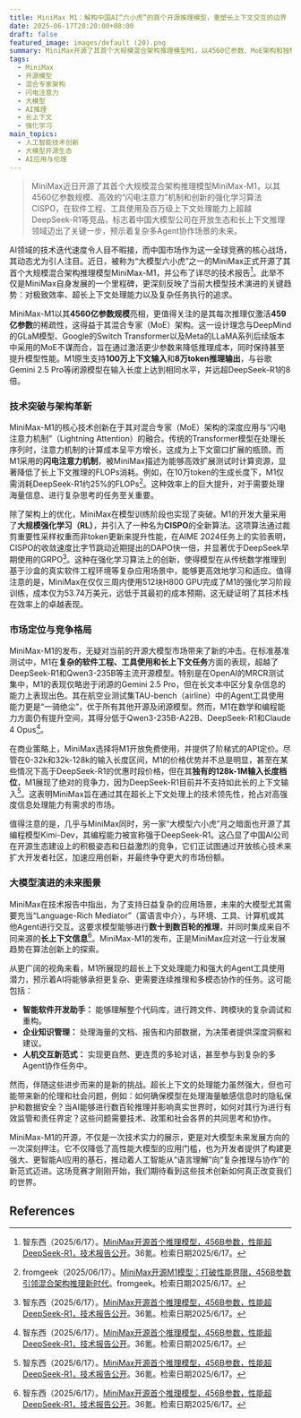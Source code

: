 ```yaml
---
title: MiniMax M1：解构中国AI“六小虎”的首个开源推理模型，重塑长上下文交互的边界
date: 2025-06-17T20:20:00+08:00
draft: false
featured_image: images/default (20).png
summary: MiniMax开源了其首个大规模混合架构推理模型M1，以4560亿参数、MoE架构和独特的“闪电注意力”机制，在长上下文处理和Agent工具使用方面展现出卓越性能，并大幅降低了训练成本。M1的开放标志着中国AI公司在高效、超长上下文推理技术上的重要突破，预示着未来AI在复杂任务协作中的广阔应用前景。
tags: 
  - MiniMax
  - 开源模型
  - 混合专家架构
  - 闪电注意力
  - 大模型
  - AI推理
  - 长上下文
  - 强化学习
main_topics: 
  - 人工智能技术创新
  - 大模型开源生态
  - AI应用与伦理
---
```


> MiniMax近日开源了其首个大规模混合架构推理模型MiniMax-M1，以其4560亿参数规模、高效的“闪电注意力”机制和创新的强化学习算法CISPO，在软件工程、工具使用及百万级上下文处理能力上超越DeepSeek-R1等竞品，标志着中国大模型公司在开放生态和长上下文推理领域迈出了关键一步，预示着复杂多Agent协作场景的未来。

AI领域的技术迭代速度令人目不暇接，而中国市场作为这一全球竞赛的核心战场，其动态尤为引人注目。近日，被称为“大模型六小虎”之一的MiniMax正式开源了其首个大规模混合架构推理模型MiniMax-M1，并公布了详尽的技术报告[^1]。此举不仅是MiniMax自身发展的一个里程碑，更深刻反映了当前大模型技术演进的关键趋势：对极致效率、超长上下文处理能力以及复杂任务执行的追求。

MiniMax-M1以其**4560亿参数规模**亮相，更值得关注的是其每次推理仅激活**459亿参数**的稀疏性，这得益于其混合专家（MoE）架构。这一设计理念与DeepMind的GLaM模型、Google的Switch Transformer以及Meta的LLaMA系列后续版本中采用的MoE不谋而合，旨在通过激活更少参数来降低推理成本，同时保持甚至提升模型性能。M1原生支持**100万上下文输入**和**8万token推理输出**，与谷歌Gemini 2.5 Pro等闭源模型在输入长度上达到相同水平，并远超DeepSeek-R1的8倍。

### 技术突破与架构革新

MiniMax-M1的核心技术创新在于其对混合专家（MoE）架构的深度应用与“闪电注意力机制”（Lightning Attention）的融合。传统的Transformer模型在处理长序列时，注意力机制的计算成本呈平方增长，这成为上下文窗口扩展的瓶颈。而M1采用的**闪电注意力机制**，被MiniMax描述为能够高效扩展测试时计算资源，显著降低了长上下文推理的FLOPs消耗。例如，在10万token的生成长度下，M1仅需消耗DeepSeek-R1约25%的FLOPs[^4]。这种效率上的巨大提升，对于需要处理海量信息、进行复杂思考的任务至关重要。

除了架构上的优化，MiniMax在模型训练阶段也实现了突破。M1的开发大量采用了**大规模强化学习（RL）**，并引入了一种名为**CISPO**的全新算法。这项算法通过裁剪重要性采样权重而非token更新来提升性能，在AIME 2024任务上的实验表明，CISPO的收敛速度比字节跳动近期提出的DAPO快一倍，并显著优于DeepSeek早期使用的GRPO[^1]。这种在强化学习算法上的创新，使得模型在从传统数学推理到基于沙盒的真实软件工程环境等复杂应用场景中，能够更高效地学习和适应。值得注意的是，MiniMax在仅仅三周内使用512块H800 GPU完成了M1的强化学习阶段训练，成本仅为53.74万美元，远低于其最初的成本预期，这无疑证明了其技术栈在效率上的卓越表现。

### 市场定位与竞争格局

MiniMax-M1的发布，无疑对当前的开源大模型市场带来了新的冲击。在标准基准测试中，M1在**复杂的软件工程、工具使用和长上下文任务**方面的表现，超越了DeepSeek-R1和Qwen3-235B等主流开源模型。特别是在OpenAI的MRCR测试集中，M1的表现仅略逊于闭源的Gemini 2.5 Pro，但在长文本中区分复杂信息的能力上表现出色。其在航空业测试集TAU-bench（airline）中的Agent工具使用能力更是“一骑绝尘”，优于所有其他开源及闭源模型。然而，M1在数学和编程能力方面仍有提升空间，其得分低于Qwen3-235B-A22B、DeepSeek-R1和Claude 4 Opus[^1]。

在商业策略上，MiniMax选择将M1开放免费使用，并提供了阶梯式的API定价。尽管在0-32k和32k-128k的输入长度区间，M1的价格优势并不总是明显，甚至在某些情况下高于DeepSeek-R1的优惠时段价格，但在其**独有的128k-1M输入长度档位**，M1展现了绝对的竞争力，因为DeepSeek-R1目前并不支持如此长的上下文输入[^1]。这表明MiniMax旨在通过其在超长上下文处理上的技术领先性，抢占对高强度信息处理能力有需求的市场。

值得注意的是，几乎与MiniMax同时，另一家“大模型六小虎”月之暗面也开源了其编程模型Kimi-Dev，其编程能力被宣称强于DeepSeek-R1。这凸显了中国AI公司在开源生态建设上的积极姿态和日益激烈的竞争，它们正试图通过开放核心技术来扩大开发者社区，加速应用创新，并最终争夺更大的市场份额。

### 大模型演进的未来图景

MiniMax在技术报告中指出，为了支持日益复杂的应用场景，未来的大模型尤其需要充当“Language-Rich Mediator”（富语言中介），与环境、工具、计算机或其他Agent进行交互。这要求模型能够进行**数十到数百轮的推理**，并同时集成来自不同来源的**长上下文信息**[^1]。MiniMax-M1的发布，正是MiniMax应对这一行业发展趋势在算法创新上的探索。

从更广阔的视角来看，M1所展现的超长上下文处理能力和强大的Agent工具使用潜力，预示着AI将能够承担更复杂、更需要连续推理和多模态协作的任务。这可能包括：
*   **智能软件开发助手：** 能够理解整个代码库，进行跨文件、跨模块的复杂调试和重构。
*   **企业知识管理：** 处理海量的文档、报告和内部数据，为决策者提供深度洞察和建议。
*   **人机交互新范式：** 实现更自然、更连贯的多轮对话，甚至参与到复杂的多Agent协作任务中。

然而，伴随这些进步而来的是新的挑战。超长上下文的处理能力虽然强大，但也可能带来新的伦理和社会问题，例如：如何确保模型在处理海量敏感信息时的隐私保护和数据安全？当AI能够进行数百轮推理并影响真实世界时，如何对其行为进行有效监管和责任界定？这些问题需要技术、政策和社会各界的共同思考和协作。

MiniMax-M1的开源，不仅是一次技术实力的展示，更是对大模型未来发展方向的一次深刻押注。它不仅降低了高性能大模型的应用门槛，也为开发者提供了构建更强大、更智能AI应用的基石，推动着人工智能从“语言理解”向“复杂推理与协作”的新范式迈进。这场竞赛才刚刚开始，我们期待看到这些技术创新如何真正改变我们的世界。

## References

[^1]: 智东西（2025/6/17）。[MiniMax开源首个推理模型，456B参数，性能超DeepSeek-R1，技术报告公开](https://www.36kr.com/p/3340045493319686)。36氪。检索日期2025/6/17。
[^2]: 新浪網 tech-auto-hilite（2025/06/17）。[MiniMax開源首個推理模型，456B參數，性能超DeepSeek-R1，技術報告公開](https://portal.sina.com.hk/technology/sina/2025/06/17/1215410/minimax開源首個推理模型，456b參數，性能超deepseek-r1，技術報/)。新浪香港。检索日期2025/6/17。
[^3]: IT之家（2025/06/17）。[MiniMax 推出全球首个开源大规模混合架构的推理模型 M1：456B 参数，性能超 DeepSeek-R1](https://www.ithome.com/0/861/533.htm)。IT之家。检索日期2025/6/17。
[^4]: fromgeek（2025/06/17）。[MiniMax开源M1模型：打破性能界限，456B参数引领混合架构推理新时代](https://www.fromgeek.com/ai/690736.html)。fromgeek。检索日期2025/6/17。
[^5]: 知乎（2025/06/17）。[MiniMax开源4M超长上下文新模型!性能比肩DeepSeek-v3、GPT-4o](https://zhuanlan.zhihu.com/p/18398675196)。知乎。检索日期2025/6/17。
